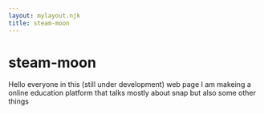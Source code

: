 ```yaml
---
layout: mylayout.njk
title: steam-moon
---
```


# steam-moon


Hello everyone in this (still under development) web page I am makeing a online education platform that talks mostly about snap but also some other things
